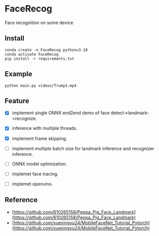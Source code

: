 # FaceRecog
Face recognition on some device

## Install
```
conda create -n FaceRecog python=3.10
conda activate FaceRecog
pip install -r requirements.txt
```

## Example
```
python main.py videos/Trump3.mp4
```

## Feature


- [X] implement single ONNX end2end demo of face detect->landmark->recognize.
- [X] inference with multiple threads.
- [X] implement frame skipping.
- [ ] implement multiple batch size for landmark inference and recognizer inference.
- [ ] ONNX model optimization.
- [ ] implemet face tracing.
- [ ] implemet openvino.


## Reference

- [https://github.com/610265158/Peppa_Pig_Face_Landmark](https://github.com/610265158/Peppa_Pig_Face_Landmark)
- [https://github.com/xuexingyu24/MobileFaceNet_Tutorial_Pytorch](https://github.com/xuexingyu24/MobileFaceNet_Tutorial_Pytorch)
